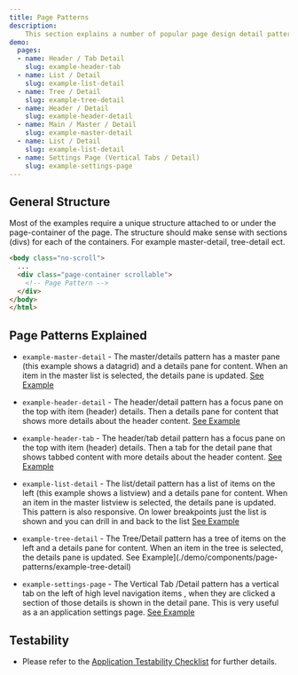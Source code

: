```yaml
---
title: Page Patterns
description:
    This section explains a number of popular page design detail patterns that are commonly used in applications
demo:
  pages:
  - name: Header / Tab Detail
    slug: example-header-tab
  - name: List / Detail
    slug: example-list-detail
  - name: Tree / Detail
    slug: example-tree-detail
  - name: Header / Detail
    slug: example-header-detail
  - name: Main / Master / Detail
    slug: example-master-detail
  - name: List / Detail
    slug: example-list-detail
  - name: Settings Page (Vertical Tabs / Detail)
    slug: example-settings-page
---
```


## General Structure

Most of the examples require a unique structure attached to or under the page-container of the page. The structure should make sense with sections (divs) for each of the containers. For example master-detail, tree-detail ect.

```html
<body class="no-scroll">
  ...
  <div class="page-container scrollable">
    <!-- Page Pattern -->
  </div>
</body>
</html>
```

## Page Patterns Explained

- `example-master-detail` - The master/details pattern has a master pane (this example shows a datagrid) and a details pane for content. When an item in the master list is selected, the details pane is updated. [See Example](./demo/components/page-patterns/example-master-detail)

- `example-header-detail` - The header/detail pattern has a focus pane on the top with item (header) details. Then a  details pane for content that shows more details about the header content. [See Example](./demo/components/page-patterns/example-header-detail)

- `example-header-tab` - The header/tab detail pattern has a focus pane on the top with item (header) details. Then a tab for the detail pane that shows tabbed content with more details about the header content. [See Example](./demo/components/page-patterns/example-header-tab)

- `example-list-detail` - The list/detail pattern has a list of items on the left (this example shows a listview) and a details pane for content. When an item in the master listview is selected, the details pane is updated. This pattern is also responsive. On lower breakpoints just the list is shown and you can drill in and back to the list [See Example](./demo/components/page-patterns/example-list-detail)

- `example-tree-detail` - The Tree/Detail pattern has a tree of items on the left and a details pane for content. When an item in the tree is selected, the details pane is updated. See Example](./demo/components/page-patterns/example-tree-detail)

- `example-settings-page` - The Vertical Tab /Detail pattern has a vertical tab on the left of high level navigation items , when they are clicked a section of those details is shown in the detail pane. This is very useful as a an application settings page. [See Example](./demo/components/page-patterns/example-settings-page)

## Testability

- Please refer to the [Application Testability Checklist](/resources/application-testability-checklist) for further details.
